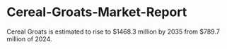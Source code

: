 # Cereal-Groats-Market-Report
Cereal Groats is estimated to rise to $1468.3 million by 2035 from $789.7 million of 2024.
